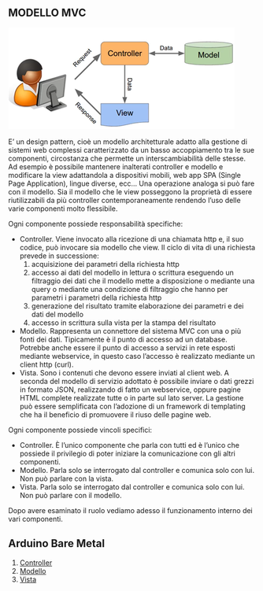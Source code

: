 ## **MODELLO MVC**

![mvcmaun](mvcmain.png)

E’ un design pattern, cioè un modello architetturale adatto alla gestione di sistemi web complessi caratterizzato da un basso accoppiamento tra le sue componenti, circostanza che permette un interscambiabilità delle stesse. Ad esempio è possibile mantenere inalterati controller e modello e modificare la view adattandola a dispositivi mobili, web app SPA (Single Page Application), lingue diverse, ecc…
Una operazione analoga si può fare con il modello. Sia il modello che le view posseggono la proprietà di essere riutilizzabili da più controller contemporaneamente rendendo l’uso delle varie componenti molto flessibile.

Ogni componente possiede responsabilità specifiche:
-	Controller. Viene invocato alla ricezione di una chiamata http e, il suo codice, può invocare sia modello che view. Il ciclo di vita di una richiesta prevede in successione:
    1.	acquisizione dei parametri della richiesta http 
    2.	accesso ai dati del modello in lettura o scrittura eseguendo un filtraggio dei dati che il modello mette a disposizione o mediante una query o mediante una condizione di filtraggio che hanno per parametri i parametri della richiesta http
    3.	generazione del risultato tramite elaborazione dei parametri e dei dati del modello
    4.	accesso in scrittura sulla vista per la stampa del risultato
-	Modello. Rappresenta un connettore del sistema MVC con una o più fonti dei dati. Tipicamente è il punto di accesso ad un database. Potrebbe anche essere il punto di accesso a servizi in rete esposti mediante webservice, in questo caso l’accesso è realizzato mediante un client http (curl).
-	Vista. Sono i contenuti che devono essere inviati al client web. A seconda del modello di servizio adottato è possibile inviare o dati grezzi in formato JSON, realizzando di fatto un webservice, oppure pagine HTML complete realizzate tutte o in parte sul lato server. La gestione può essere semplificata con l’adozione di un framework di templating che ha il beneficio di promuovere il riuso delle pagine web.

Ogni componente possiede vincoli specifici:
-	Controller. È l’unico componente che parla con tutti ed è l’unico che possiede il privilegio di poter iniziare la comunicazione con gli altri componenti.
-	Modello. Parla solo se interrogato dal controller e comunica solo con lui. Non può parlare con la vista.
-	Vista. Parla solo se interrogato dal controller e comunica solo con lui. Non può parlare con il modello.

Dopo avere esaminato il ruolo vediamo adesso il funzionamento interno dei vari componenti.

## Arduino Bare Metal
1. [Controller](controller.md)
2. [Modello](model.md)
3. [Vista](view.md)

